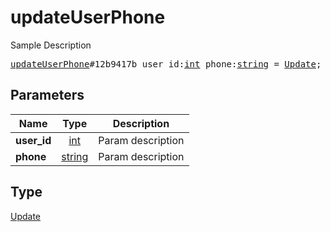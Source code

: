 # updateUserPhone

Sample Description

<pre>
<a href="../constructor/updateUserPhone.md">updateUserPhone</a>#12b9417b user_id:<a href="../type/int.md">int</a> phone:<a href="../type/string.md">string</a> = <a href="../type/Update.md">Update</a>;
</pre>

## Parameters

| Name | Type | Description |
|------|:----:|-------------|
| **user_id** | [int](../type/int.md) | Param description |
| **phone** | [string](../type/string.md) | Param description |

## Type

[Update](../type/Update.md)
